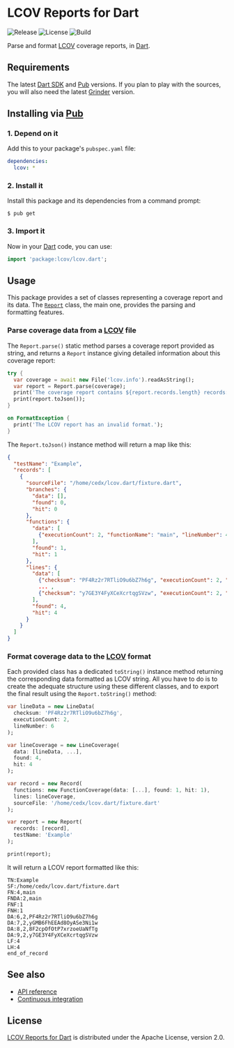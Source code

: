 # LCOV Reports for Dart
![Release](https://img.shields.io/pub/v/lcov.svg) ![License](https://img.shields.io/badge/license-Apache--2.0-blue.svg) ![Build](https://travis-ci.org/cedx/lcov.dart.svg)

Parse and format [LCOV](http://ltp.sourceforge.net/lcov.php) coverage reports, in [Dart](https://www.dartlang.org).

## Requirements
The latest [Dart SDK](https://www.dartlang.org) and [Pub](https://pub.dartlang.org) versions.
If you plan to play with the sources, you will also need the latest [Grinder](http://google.github.io/grinder.dart) version.

## Installing via [Pub](https://pub.dartlang.org)

### 1. Depend on it
Add this to your package's `pubspec.yaml` file:

```yaml
dependencies:
  lcov: *
```

### 2. Install it
Install this package and its dependencies from a command prompt:

```shell
$ pub get
```

### 3. Import it
Now in your [Dart](https://www.dartlang.org) code, you can use:

```dart
import 'package:lcov/lcov.dart';
```

## Usage
This package provides a set of classes representing a coverage report and its data.
The [`Report`](https://github.com/cedx/lcov.dart/blob/master/lib/src/report.dart) class, the main one, provides the parsing and formatting features.

### Parse coverage data from a [LCOV](http://ltp.sourceforge.net/lcov.php) file
The `Report.parse()` static method parses a coverage report provided as string, and returns a `Report` instance giving detailed information about this coverage report:


```dart
try {
  var coverage = await new File('lcov.info').readAsString();
  var report = Report.parse(coverage);
  print('The coverage report contains ${report.records.length} records:');
  print(report.toJson());
}

on FormatException {
  print('The LCOV report has an invalid format.');
}
```

The `Report.toJson()` instance method will return a map like this:

```json
{
  "testName": "Example",
  "records": [
    {
      "sourceFile": "/home/cedx/lcov.dart/fixture.dart",
      "branches": {
        "data": [],
        "found": 0,
        "hit": 0
      },
      "functions": {
        "data": [
          {"executionCount": 2, "functionName": "main", "lineNumber": 4}
        ],
        "found": 1,
        "hit": 1
      },
      "lines": {
        "data": [
          {"checksum": "PF4Rz2r7RTliO9u6bZ7h6g", "executionCount": 2, "lineNumber": 6},
          ... ,
          {"checksum": "y7GE3Y4FyXCeXcrtqgSVzw", "executionCount": 2, "lineNumber": 9}
        ],
        "found": 4,
        "hit": 4
      }
    }
  ]
}

```

### Format coverage data to the [LCOV](http://ltp.sourceforge.net/lcov.php) format
Each provided class has a dedicated `toString()` instance method returning the corresponding data formatted as LCOV string.
All you have to do is to create the adequate structure using these different classes, and to export the final result using the `Report.toString()` method:

```dart
var lineData = new LineData(
  checksum: 'PF4Rz2r7RTliO9u6bZ7h6g',
  executionCount: 2,
  lineNumber: 6
);

var lineCoverage = new LineCoverage(
  data: [lineData, ...],
  found: 4,
  hit: 4
);

var record = new Record(
  functions: new FunctionCoverage(data: [...], found: 1, hit: 1),
  lines: lineCoverage,
  sourceFile: '/home/cedx/lcov.dart/fixture.dart'
);

var report = new Report(
  records: [record],
  testName: 'Example'
);

print(report);
```

It will return a LCOV report formatted like this:

```
TN:Example
SF:/home/cedx/lcov.dart/fixture.dart
FN:4,main
FNDA:2,main
FNF:1
FNH:1
DA:6,2,PF4Rz2r7RTliO9u6bZ7h6g
DA:7,2,yGMB6FhEEAd8OyASe3Ni1w
DA:8,2,8F2cpOfOtP7xrzoeUaNfTg
DA:9,2,y7GE3Y4FyXCeXcrtqgSVzw
LF:4
LH:4
end_of_record
```

## See also
- [API reference](https://cedx.github.io/lcov.dart)
- [Continuous integration](https://travis-ci.org/cedx/lcov.dart)

## License
[LCOV Reports for Dart](https://github.com/cedx/lcov.dart) is distributed under the Apache License, version 2.0.
